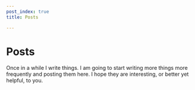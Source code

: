 ```yaml
---
post_index: true
title: Posts

---
```


# Posts

Once in a while I write things. I am going
to start writing more things more frequently
and posting them here. I hope they are
interesting, or better yet helpful, to you.